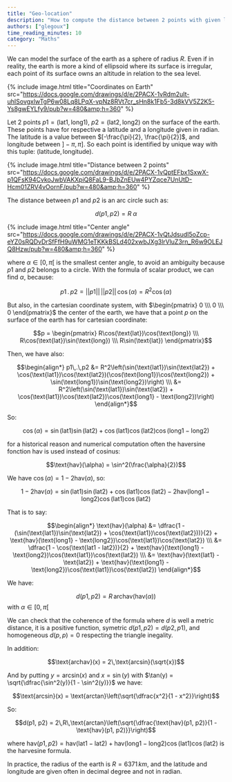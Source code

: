 ```yaml
---
title: "Geo-location"
description: "How to compute the distance between 2 points with given latitude and longitude?"
authors: ["glegoux"]
time_reading_minutes: 10
category: "Maths"
---
```


We can model the surface of the earth as a sphere of radius $R$.
Even if in reality, the earth is more a kind of ellipsoid where its surface is irregular, each 
point of its surface owns an altitude in relation to the sea level.

{% include image.html title="Coordinates on Earth" src="https://docs.google.com/drawings/d/e/2PACX-1vRdm2uIt-uhISovgxlwTgP6w08Lq8LPqX-vpNz8RVt7cr_sHn8k1Fb5-3d8kVV5Z2K5-Ys8gwEYLfy9/pub?w=480&amp;h=360" %}

Let 2 points $p1 = (\text{lat1}, \text{long1})$, $p2 = (\text{lat2}, \text{long2})$ on the surface of the earth. 
These points have for respective a latitude and a longitude given in radian.
The latitude is a value between $[-\frac{\pi}{2}, \frac{\pi}{2}]$, and longitude between $]-\pi, \pi]$. 
So each point is identified by unique way with this tuple: $(\text{latitude}, \text{longitude})$.

{% include image.html title="Distance between 2 points" src="https://docs.google.com/drawings/d/e/2PACX-1vQptEFbx1SxwX-p1QFsK94CvkoJwbVAKXpiQ8FaL9-BJbZnEUw4PYZqce7UnUtD-Hcm01ZRV4vOornF/pub?w=480&amp;h=360" %} 

The distance between $p1$ and $p2$ is an arc circle such as:

$$d(p1, p2) = R\;\alpha$$ 

{% include image.html title="Center angle" src="https://docs.google.com/drawings/d/e/2PACX-1vQtJdsudI5oZcp-eYZ0sRQDvDrSfFfH9uWMG1eTKKkBSLd402xwbJXg3lrVluZ3rn_R6w9OLEJQ8Hzw/pub?w=480&amp;h=360" %} 

where $\alpha \in [0, \pi[$ is the smallest center angle, to avoid an ambiguity because $p1$ and $p2$ belongs to a circle. 
With the formula of scalar product, we can find $\alpha$, because:

$$p1\,.\,p2 = ||p1||\,||p2||\,\cos(\alpha) = R^2 \cos(\alpha)$$

But also, in the cartesian coordinate system, with $\begin{pmatrix} 0 \\\ 0 \\\ 0 \end{pmatrix}$ the center of the earth, we have that a point $p$ on the surface of 
the earth has for cartesian coordinate:

$$p = \begin{pmatrix} R\cos(\text{lat})\cos(\text{long}) \\\ R\cos(\text{lat})\sin(\text{long}) \\\ R\sin(\text{lat}) \end{pmatrix}$$

Then, we have also:

$$\begin{align*}
p1\,.\,p2 &= R^2\left(\sin(\text{lat1})\sin(\text{lat2}) + \cos(\text{lat1})\cos(\text{lat2})(\cos(\text{long1})\cos(\text{long2}) + \sin(\text{long1})\sin(\text{long2})\right) \\\
          &= R^2\left(\sin(\text{lat1})\sin(\text{lat2}) + \cos(\text{lat1})\cos(\text{lat2})\cos(\text{long1} - \text{long2})\right)
\end{align*}$$

So:

$$\cos(\alpha) = \sin(\text{lat1})\sin(\text{lat2}) + \cos(\text{lat1})\cos(\text{lat2})\cos(\text{long1} - \text{long2})$$

for a historical reason and numerical computation often the haversine fonction $\text{hav}$ is used instead of cosinus:

$$\text{hav}(\alpha) = \sin^2(\frac{\alpha}{2})$$

We have $\cos(\alpha) = 1 - 2\text{hav}(\alpha)$, so:

$$1 - 2\text{hav}(\alpha) = \sin(\text{lat1})\sin(\text{lat2}) + \cos(\text{lat1})\cos(\text{lat2}) - 2\text{hav}(\text{long1} - \text{long2})\cos(\text{lat1})\cos(\text{lat2})$$

That is to say:

$$\begin{align*}
\text{hav}(\alpha) &= \dfrac{1 - (\sin(\text{lat1})\sin(\text{lat2}) + \cos(\text{lat1})\cos(\text{lat2}))}{2} + \text{hav}(\text{long1} - \text{long2})\cos(\text{lat1})\cos(\text{lat2}) \\\
                   &= \dfrac{1 - \cos(\text{lat1 - lat2})}{2} + \text{hav}(\text{long1} - \text{long2})\cos(\text{lat1})\cos(\text{lat2}) \\\
                   &= \text{hav}(\text{lat1} - \text{lat2}) + \text{hav}(\text{long1} - \text{long2})\cos(\text{lat1})\cos(\text{lat2})
\end{align*}$$

We have:

$$d(p1, p2) = R\,\text{archav}(\text{hav}(\alpha))$$ with $\alpha \in [0, \pi[$

We can check that the coherence of the formula where $d$ is well a metric distance, it is a positive function, symetric $d(p1, p2) = d(p2, p1)$, and homogeneous $d(p, p) = 0$ 
respecting the triangle inegality. 

In addition:
 
$$\text{archav}(x) = 2\,\text{arcsin}(\sqrt{x})$$
  
And by putting $y = \text{arcsin}(x)$ and $x = \sin(y)$ with $\tan(y) = \sqrt{\dfrac{\sin^2(y)}{1 - \sin^2(y)}}$ we have:

$$\text{arcsin}(x) = \text{arctan}\left(\sqrt{\dfrac{x^2}{1 - x^2}}\right)$$

So:

$$d(p1, p2) = 2\,R\,\text{arctan}\left(\sqrt{\dfrac{\text{hav}(p1, p2)}{1 - \text{hav}(p1, p2)}}\right)$$

where $\text{hav}(p1, p2) = \text{hav}(\text{lat1} - \text{lat2}) + \text{hav}(\text{long1} - \text{long2})\cos(\text{lat1})\cos(\text{lat2})$
is the harvesine formula.

In practice, the radius of the earth is  $R = 6371\,km$, and the latitude and longitude are given often in decimal degree and not in radian.
